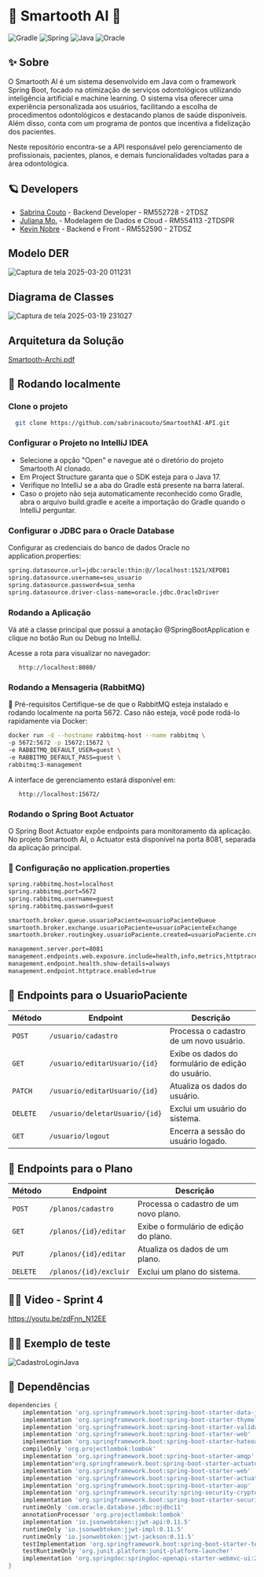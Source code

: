 # 🦷 Smartooth AI 🦷

![Gradle](https://img.shields.io/badge/Gradle-02303A.svg?style=for-the-badge&logo=Gradle&logoColor=white)
![Spring](https://img.shields.io/badge/spring-%236DB33F.svg?style=for-the-badge&logo=spring&logoColor=white)
![Java](https://img.shields.io/badge/java-%23ED8B00.svg?style=for-the-badge&logo=openjdk&logoColor=white)
![Oracle](https://img.shields.io/badge/Oracle-F80000?style=for-the-badge&logo=oracle&logoColor=white)

## ✨ Sobre

O Smartooth AI é um sistema desenvolvido em Java com o framework Spring Boot, focado na otimização de serviços odontológicos utilizando inteligência artificial e machine learning. O sistema visa oferecer uma experiência personalizada aos usuários, facilitando a escolha de procedimentos odontológicos e destacando planos de saúde disponíveis. Além disso, conta com um programa de pontos que incentiva a fidelização dos pacientes.

Neste repositório encontra-se a API responsável pelo gerenciamento de profissionais, pacientes, planos, e demais funcionalidades voltadas para a área odontológica.


## 🪐 Developers 

- [Sabrina Couto](https://github.com/sabrinacouto) - Backend Developer - RM552728 - 2TDSZ
- [Juliana Mo.](https://github.com/julianamo93) - Modelagem de Dados e Cloud - RM554113 -2TDSPR
- [Kevin Nobre](https://github.com/KevinNobre) - Backend e Front - RM552590 - 2TDSZ
  

## Modelo DER
![Captura de tela 2025-03-20 011231](https://github.com/user-attachments/assets/36285977-ae30-4380-9130-78dac38aca5b)


## Diagrama de Classes

![Captura de tela 2025-03-19 231027](https://github.com/user-attachments/assets/3a23b5c3-2b11-4f0e-ae2b-79eaebf75e56)

## Arquitetura da Solução

[Smartooth-Archi.pdf](https://github.com/user-attachments/files/19358853/Smartooth-Archi.pdf)


## 💬 Rodando localmente

### Clone o projeto

```bash
  git clone https://github.com/sabrinacouto/SmartoothAI-API.git
```

### Configurar o Projeto no IntelliJ IDEA
<ul>
  <li>Selecione a opção "Open" e navegue até o diretório do projeto Smartooth AI clonado.</li>
  <li>Em Project Structure garanta que o SDK esteja para o Java 17.</li>
  <li>Verifique no IntelliJ se a aba do Gradle está presente na barra lateral.</li>
  <li>Caso o projeto não seja automaticamente reconhecido como Gradle, abra o arquivo build.gradle e aceite a importação do Gradle quando o IntelliJ perguntar.</li>
</ul>

### Configurar o JDBC para o Oracle Database
Configurar as credenciais do banco de dados Oracle no application.properties:
  ```bash
  spring.datasource.url=jdbc:oracle:thin:@//localhost:1521/XEPDB1
spring.datasource.username=seu_usuario
spring.datasource.password=sua_senha
spring.datasource.driver-class-name=oracle.jdbc.OracleDriver
```


### Rodando a Aplicação

Vá até a classe principal que possui a anotação @SpringBootApplication e clique no botão Run ou Debug no IntelliJ.

Acesse a rota para visualizar no navegador:

```endpoint aplicação
   http://localhost:8080/
```

### Rodando a Mensageria (RabbitMQ)
🔧 Pré-requisitos
Certifique-se de que o RabbitMQ esteja instalado e rodando localmente na porta 5672. Caso não esteja, você pode rodá-lo rapidamente via Docker:

```bash
docker run -d --hostname rabbitmq-host --name rabbitmq \
-p 5672:5672 -p 15672:15672 \
-e RABBITMQ_DEFAULT_USER=guest \
-e RABBITMQ_DEFAULT_PASS=guest \
rabbitmq:3-management
```
A interface de gerenciamento estará disponível em:
```endpoint rabbitmq
   http://localhost:15672/
```

### Rodando o Spring Boot Actuator
O Spring Boot Actuator expõe endpoints para monitoramento da aplicação. No projeto Smartooth AI, o Actuator está disponível na porta 8081, separada da aplicação principal.

### 🔁 Configuração no application.properties

```bash
spring.rabbitmq.host=localhost
spring.rabbitmq.port=5672
spring.rabbitmq.username=guest
spring.rabbitmq.password=guest

smartooth.broker.queue.usuarioPaciente=usuarioPacienteQueue
smartooth.broker.exchange.usuarioPaciente=usuarioPacienteExchange
smartooth.broker.routingkey.usuarioPaciente.created=usuarioPaciente.created.routingkey

management.server.port=8081
management.endpoints.web.exposure.include=health,info,metrics,httptrace,loggers
management.endpoint.health.show-details=always
management.endpoint.httptrace.enabled=true
```

## 📌 Endpoints para o UsuarioPaciente

| Método  | Endpoint                           | Descrição |
|---------|------------------------------------|-----------|
| `POST`  | `/usuario/cadastro`               | Processa o cadastro de um novo usuário. |
| `GET`   | `/usuario/editarUsuario/{id}`     | Exibe os dados do formulário de edição do usuário. |
| `PATCH` | `/usuario/editarUsuario/{id}`     | Atualiza os dados do usuário. |
| `DELETE`| `/usuario/deletarUsuario/{id}`    | Exclui um usuário do sistema. |
| `GET`   | `/usuario/logout`                 | Encerra a sessão do usuário logado. |


## 📌 Endpoints para o Plano


| Método  | Endpoint                | Descrição |
|---------|-------------------------|-----------|
| `POST`  | `/planos/cadastro`      | Processa o cadastro de um novo plano. |
| `GET`   | `/planos/{id}/editar`   | Exibe o formulário de edição do plano. |
| `PUT`   | `/planos/{id}/editar`   | Atualiza os dados de um plano. |
| `DELETE`| `/planos/{id}/excluir`  | Exclui um plano do sistema. |

## 👩‍💻 Video - Sprint 4

https://youtu.be/zdFnn_N12EE


## 👩‍💻 Exemplo de teste
 
![CadastroLoginJava](https://github.com/user-attachments/assets/3a49ad66-68d5-4904-8a0c-b4ef54c418b1)


## 📍 Dependências
```gradle
dependencies {
	implementation 'org.springframework.boot:spring-boot-starter-data-jpa'
	implementation 'org.springframework.boot:spring-boot-starter-thymeleaf'
	implementation 'org.springframework.boot:spring-boot-starter-validation'
	implementation 'org.springframework.boot:spring-boot-starter-web'
	implementation 'org.springframework.boot:spring-boot-starter-hateoas'
	compileOnly 'org.projectlombok:lombok'
	implementation 'org.springframework.boot:spring-boot-starter-amqp'
	implementation"org.springframework.boot:spring-boot-starter-actuator"
	implementation 'org.springframework.boot:spring-boot-starter-web'
	implementation 'org.springframework.boot:spring-boot-starter-actuator'
	implementation 'org.springframework.boot:spring-boot-starter-aop'
	implementation 'org.springframework.security:spring-security-crypto'
	implementation 'org.springframework.boot:spring-boot-starter-security'
	runtimeOnly 'com.oracle.database.jdbc:ojdbc11'
	annotationProcessor 'org.projectlombok:lombok'
	implementation 'io.jsonwebtoken:jjwt-api:0.11.5'
	runtimeOnly 'io.jsonwebtoken:jjwt-impl:0.11.5'
	runtimeOnly 'io.jsonwebtoken:jjwt-jackson:0.11.5'
	testImplementation 'org.springframework.boot:spring-boot-starter-test'
	testRuntimeOnly 'org.junit.platform:junit-platform-launcher'
	implementation 'org.springdoc:springdoc-openapi-starter-webmvc-ui:2.2.0'
}
```


  
